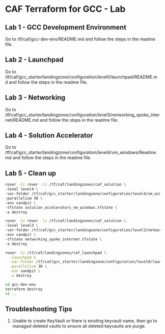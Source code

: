 # CAF Terraform for GCC - Lab

## Lab 1 - GCC Development Environment

Go to /tf/caf/gcc-dev-env/README.md and follow the steps in the readme file.

## Lab 2 - Launchpad

Go to /tf/caf/gcc_starter/landingzone/configuration/level0/launchpad/README.md and follow the steps in the readme file.

## Lab 3 - Networking

Go to /tf/caf/gcc_starter/landingzone/configuration/level3/networking_spoke_internet/README.md and follow the steps in the readme file.

## Lab 4 - Solution Accelerator

Go to /tf/caf/gcc_starter/landingzone/configuration/level4/vm_windows/Readme.md and follow the steps in the readme file.


## Lab 5 - Clean up 

```bash
rover -lz rover -lz /tf/caf/landingzones/caf_solution \
-level level4 \
-var-folder /tf/caf/gcc_starter/landingzone/configuration/level4/vm_windows \
-parallelism 30 \
-env sandpit \
-tfstate solution_accelerators_vm_windows.tfstate \
-a destroy
```

```bash
rover -lz rover -lz /tf/caf/landingzones/caf_solution \
-level level3 \
-var-folder /tf/caf/gcc_starter/landingzone/configuration/level3/networking_spoke_internet \
-env sandpit \
-tfstate networking_spoke_internet.tfstate \
-a destroy
```

```bash
rover -lz /tf/caf/landingzones/caf_launchpad \
  -launchpad \
  -var-folder /tf/caf/gcc_starter/landingzone/configuration/level0/launchpad \
  -parallelism 30 \
  -env sandpit \
  -a destroy
```

```bash
cd gcc-dev-env
terraform destroy
cd ..
```


## Troubleshooting Tips
1. Unable to create KeyVault or there is existing keyvault name, then go to managed deleted vaults to ensure all deleted keyvaults are purge.
